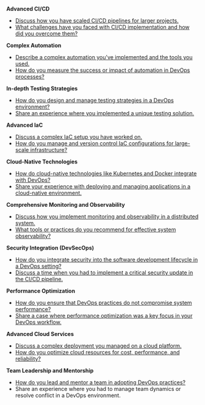 **Advanced CI/CD**
 - [Discuss how you have scaled CI/CD pipelines for larger projects.](middle/scaling-ci-cd-pipelines-larger-projects.md)
 - [What challenges have you faced with CI/CD implementation and how did you overcome them?](middle/challenges-overcoming-ci-cd-implementation.md)

**Complex Automation**
 - [Describe a complex automation you've implemented and the tools you used.](middle/complex-automation-implementation-tools-used.md)
 - [How do you measure the success or impact of automation in DevOps processes?](middle/measuring-automation-success-impact-devops.md)

**In-depth Testing Strategies**
 - [How do you design and manage testing strategies in a DevOps environment?](middle/designing-managing-testing-strategies-devops.md)
 - [Share an experience where you implemented a unique testing solution.](middle/unique-testing-solution-implementation-experience.md)

**Advanced IaC**
 - [Discuss a complex IaC setup you have worked on.](middle/complex-iac-setup-experience.md)
 - [How do you manage and version control IaC configurations for large-scale infrastructure?](middle/managing-version-control-iac-configurations.md)

**Cloud-Native Technologies**
 - [How do cloud-native technologies like Kubernetes and Docker integrate with DevOps?](middle/cloud-native-technologies-integration-with-devops.md)
 - [Share your experience with deploying and managing applications in a cloud-native environment.](middle/managing-complex-deployment-cloud-platform.md)

**Comprehensive Monitoring and Observability**
 - [Discuss how you implement monitoring and observability in a distributed system.](middle/implementing-monitoring-observability-distributed-system.md)
 - [What tools or practices do you recommend for effective system observability?](middle/tools-practices-for-effective-system-observability.md)

**Security Integration (DevSecOps)**
 - [How do you integrate security into the software development lifecycle in a DevOps setting?](middle/integrating-security-software-development-lifecycle-devops.md)
 - [Discuss a time when you had to implement a critical security update in the CI/CD pipeline.](middle/implementing-critical-security-update-ci-cd.md)

**Performance Optimization**
 - [How do you ensure that DevOps practices do not compromise system performance?](middle/ensuring-devops-practices-uphold-system-performance.md)
 - [Share a case where performance optimization was a key focus in your DevOps workflow.](middle/performance-optimization-focus-devops-workflow.md)

**Advanced Cloud Services**
 - [Discuss a complex deployment you managed on a cloud platform.](middle/experience-deploying-managing-cloud-native-applications.md)
 - [How do you optimize cloud resources for cost, performance, and reliability?](middle/optimizing-cloud-resources-cost-performance-reliability.md)

**Team Leadership and Mentorship**
 - [How do you lead and mentor a team in adopting DevOps practices?](middle/leading-mentoring-devops-practices-adoption.md)
 - Share an experience where you had to manage team dynamics or resolve conflict in a DevOps environment.